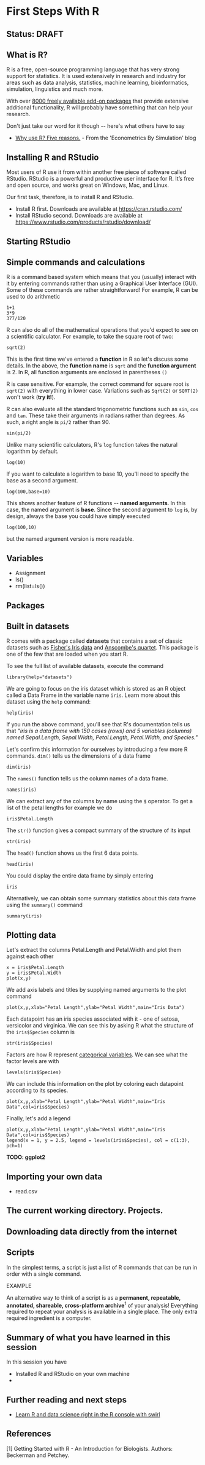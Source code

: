 # First Steps With R

## Status: DRAFT

## What is R?

R is a free, open-source programming language that has very strong support for statistics.
It is used extensively in research and industry for areas such as data analysis, statistics, machine learning, bioinformatics, simulation, linguistics and much more.

With over [8000 freely available add-on packages](https://cran.r-project.org/web/packages/) that provide extensive additional functionality, R will probably have something that can help your research.

Don't just take our word for it though -- here's what others have to say

* [Why use R? Five reasons.](http://www.econometricsbysimulation.com/2014/03/why-use-r-five-reasons.html) - From the 'Econometrics By Simulation' blog

## Installing R and RStudio

Most users of R use it from within another free piece of software called RStudio.
RStudio is a powerful and productive user interface for R. It’s free and open source, and works great on Windows, Mac, and Linux.

Our first task, therefore, is to install R and RStudio.

* Install R first. Downloads are available at https://cran.rstudio.com/
* Install RStudio second. Downloads are available at https://www.rstudio.com/products/rstudio/download/

## Starting RStudio

## Simple commands and calculations

R is a command based system which means that you (usually) interact with it by entering commands rather than using a Graphical User Interface (GUI). Some of these commands are rather straightforward! For example, R can be used to do arithmetic

    1+1
    3*9
    377/120

R can also do all of the mathematical operations that you'd expect to see on a scientific calculator. For example, to take the square root of two:

    sqrt(2)

This is the first time we've entered a **function** in R so let's discuss some details. In the above, the **function name** is `sqrt` and the **function argument** is 2. In R, all function arguments are enclosed in parentheses `()`

R is case sensitive. For example, the correct command for square root is `sqrt(2)` with everything in lower case. Variations such as `Sqrt(2)` or `SQRT(2)` won't work (**try it!**).

R can also evaluate all the standard trigonometric functions such as `sin`, `cos` and `tan`. These take their arguments in radians rather than degrees. As such, a right angle is  `pi/2` rather than 90.

    sin(pi/2)

Unlike many scientific calculators, R's `log` function takes the natural logarithm by default.

    log(10)

If you want to calculate a logarithm to base 10, you'll need to specify the base as a second argument.

    log(100,base=10)

This shows another feature of R functions -- **named arguments**. In this case, the named argument is **base**. Since the second argument to `log` is, by design, always the base you could have simply executed

    log(100,10)

but the named argument version is more readable.

## Variables

* Assignment
* ls()
* rm(list=ls())

## Packages

## Built in datasets

R comes with a package called **datasets** that contains a set of classic datasets such as [Fisher's Iris data](https://en.wikipedia.org/wiki/Iris_flower_data_set) and [Anscombe's quartet](https://en.wikipedia.org/wiki/Anscombe%27s_quartet). This package is one of the few that are loaded when you start R.

To see the full list of available datasets, execute the command

    library(help="datasets")

We are going to focus on the iris dataset which is stored as an R object called a Data Frame in the variable name `iris`. Learn more about this dataset using the `help` command:

    help(iris)

If you run the above command, you'll see that R's documentation tells us that *"iris is a data frame with 150 cases (rows) and 5 variables (columns) named Sepal.Length, Sepal.Width, Petal.Length, Petal.Width, and Species."*

Let's confirm this information for ourselves by introducing a few more R commands. `dim()` tells us the dimensions of a data frame

    dim(iris)

The `names()` function tells us the column names of a data frame.

    names(iris)

We can extract any of the columns by name using the `$` operator. To get a list of the petal lengths for example we do

    iris$Petal.Length  

The `str()` function gives a compact summary of the structure of its input

    str(iris)

The `head()` function shows us the first 6 data points.

    head(iris)

You could display the entire data frame by simply entering

    iris

Alternatively, we can obtain some summary statistics about this data frame using the `summary()` command

    summary(iris)

## Plotting data

Let's extract the columns Petal.Length and Petal.Width and plot them against each other

    x = iris$Petal.Length
    y = iris$Petal.Width
    plot(x,y)

We add axis labels and titles by supplying named arguments to the plot command

    plot(x,y,xlab="Petal Length",ylab="Petal Width",main="Iris Data")

Each datapoint has an iris species associated with it - one of setosa, versicolor and virginica. We can see this by asking R what the structure of the `iris$Species` column is

    str(iris$Species)

Factors are how R represent [categorical variables](https://en.wikipedia.org/wiki/Categorical_variable). We can see what the factor levels are with

    levels(iris$Species)

We can include this information on the plot by coloring each datapoint according to its species.

    plot(x,y,xlab="Petal Length",ylab="Petal Width",main="Iris Data",col=iris$Species)

 Finally, let's add a legend

    plot(x,y,xlab="Petal Length",ylab="Petal Width",main="Iris Data",col=iris$Species)
    legend(x = 1, y = 2.5, legend = levels(iris$Species), col = c(1:3), pch=1)

**TODO: ggplot2**

## Importing your own data

* read.csv

## The current working directory. Projects.

## Downloading data directly from the internet

## Scripts

In the simplest terms, a script is just a list of R commands that can be run in order with a single command.

EXAMPLE

An alternative way to think of a script is as a **permanent, repeatable, annotated, shareable, cross-platform archive**<sup>1</sup> of your analysis! Everything required to repeat your analysis is available in a single place. The only extra required ingredient is a computer.

## Summary of what you have learned in this session

In this session you have

* Installed R and RStudio on your own machine
*

## Further reading and next steps

* [Learn R and data science right in the R console with swirl](http://swirlstats.com/)

## References

[1] Getting Started with R - An Introduction for Biologists. Authors: Beckerman and Petchey.
